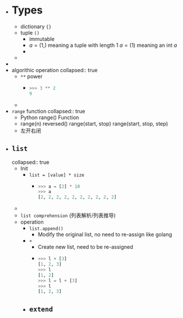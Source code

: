 - # Types
	- dictionary `{}`
	- tuple `()`
		- immutable
		- $a = (1, )$ meaning a tuple with length 1
		  $a = (1)$ meaning an int $a$
		-
	-
-
- algorithic operation
  collapsed:: true
	- `**` power
		- ```python
		  >>> 3 ** 2
		  9
		  ```
	-
- `range` function
  collapsed:: true
	- Python range() Function
	- range(n)
	    reversed()
	    range(start, stop)
	    range(start, stop, step)
	- 左开右闭
- ## `list`
  collapsed:: true
	- Init
		- `list = [value] * size`
			- ```python
			  >>> a = [2] * 10
			  >>> a
			  [2, 2, 2, 2, 2, 2, 2, 2, 2, 2]
			  ```
	-
	- `list comprehension` (列表解析/列表推导)
	- operation
		- `list.append()`
			- Modify the original list, no need to re-assign like golang
		- `+`
			- Create new list, need to be re-assigned
			- ```python
			  >>> l + [3]
			  [1, 2, 3]
			  >>> l
			  [1, 2]
			  >>> l = l + [3]
			  >>> l
			  [1, 2, 3]
			  ```
		- `extend`
			-